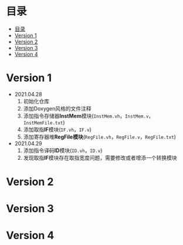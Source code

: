 # 目录
- [目录](#目录)
- [Version 1](#version-1)
- [Version 2](#version-2)
- [Version 3](#version-3)
- [Version 4](#version-4)

# Version 1
* 2021.04.28
	1. 初始化仓库
	2. 添加Doxygen风格的文件注释
	3. 添加指令存储器**InstMem**模块(`InstMem.vh`，`InstMem.v`，`InstMemFile.txt`)
	4. 添加取指**IF**模块(`IF.vh`，`IF.v`)
	5. 添加寄存器堆**RegFile模块**(`RegFile.vh`，`RegFile.v`，`RegFile.txt`)
* 2021.04.29
	1. 添加指令译码**ID**模块(`ID.vh`，`ID.v`)
	2. 发现取指**IF**模块存在取指宽度问题，需要修改或者增添一个转换模块
# Version 2


# Version 3


# Version 4


